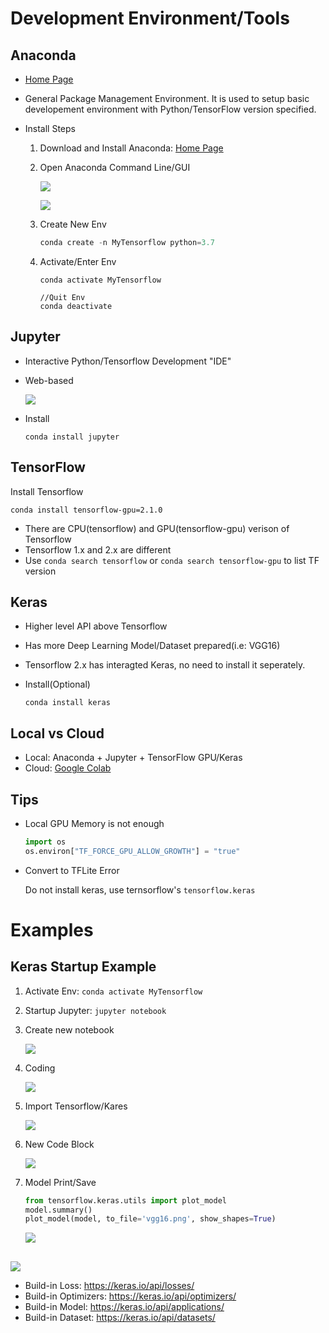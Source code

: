 # Development Environment/Tools

## Anaconda

- [Home Page](https://www.anaconda.com/products/individual)

- General Package Management Environment. It is used to setup basic developement environment with Python/TensorFlow version specified.

- Install Steps

  1. Download and Install Anaconda: [Home Page](https://www.anaconda.com/products/individual)

  2. Open Anaconda Command Line/GUI

     ![](img/anaconda-gui.png)

     ![](img/anaconda.png)

  3. Create New Env

     ```python
     conda create -n MyTensorflow python=3.7
     ```

  4. Activate/Enter Env

     ```
     conda activate MyTensorflow
     
     //Quit Env
     conda deactivate
     ```

## Jupyter

- Interactive Python/Tensorflow Development "IDE"

- Web-based

  ![](img/jupyter.png)

- Install

  ``` 
  conda install jupyter
  ```

## TensorFlow

Install Tensorflow

```
conda install tensorflow-gpu=2.1.0
```

- There are CPU(tensorflow) and GPU(tensorflow-gpu) verison of Tensorflow
- Tensorflow 1.x and 2.x are different
- Use `conda search tensorflow` or `conda search tensorflow-gpu` to list TF version

## Keras

- Higher level API above Tensorflow

- Has more Deep Learning Model/Dataset prepared(i.e: VGG16)

- Tensorflow 2.x has interagted Keras, no need to install it seperately.

- Install(Optional)

  ```
  conda install keras
  ```

## Local vs Cloud

- Local: Anaconda + Jupyter + TensorFlow GPU/Keras
- Cloud: [Google Colab](https://colab.research.google.com/notebooks/intro.ipynb)

## Tips

- Local GPU Memory is not enough

  ```python
  import os
  os.environ["TF_FORCE_GPU_ALLOW_GROWTH"] = "true"
  ```

- Convert to TFLite Error

  Do not install keras, use ternsorflow's `tensorflow.keras`

# Examples

## Keras Startup Example

1. Activate Env: `conda activate MyTensorflow`

2. Startup Jupyter: `jupyter notebook`

3. Create new notebook

   ![](img/newnotebook.png)

4. Coding

   ![](C:/Users/liyuan/Documents/Personal/DeepLearning/img/mynotebook.png)

5. Import Tensorflow/Kares

   ![](img/runcode.png)

6. New Code Block

   ![](img/newcodeblock.png)

7. Model Print/Save

   ```python
   from tensorflow.keras.utils import plot_model
   model.summary()
   plot_model(model, to_file='vgg16.png', show_shapes=True)
   ```

   ![](img/vggcode.png)

## 

![](img/vgg16.png)

- Build-in Loss: https://keras.io/api/losses/
- Build-in Optimizers: https://keras.io/api/optimizers/
- Build-in Model: https://keras.io/api/applications/
- Build-in Dataset: https://keras.io/api/datasets/